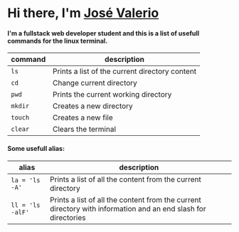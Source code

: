 # Hi there, I'm [José Valerio](https://github.com/Pioxscorpio)
#### I'm a fullstack web developer student and this is a list of usefull commands for the linux terminal.

|command|description|
|-|-|
|`ls`|Prints a list of the current directory content|
|`cd`|Change current directory|
|`pwd`|Prints the current working directory|
|`mkdir`|Creates a new directory|
|`touch`|Creates a new file|
|`clear`|Clears the terminal|

#### Some usefull alias:

|alias|description|
|-|-|
|`la = 'ls -A'`|Prints a list of all the content from the current directory|
|`ll = 'ls -alF'`|Prints a list of all the content from the current directory with information and an end slash for directories|